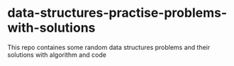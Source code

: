# data-structures-practise-problems-with-solutions
This repo containes some random data structures problems and their solutions with algorithm and code
